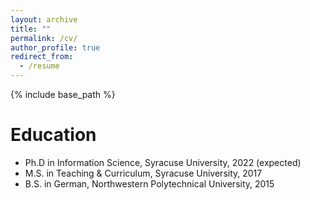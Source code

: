 ```yaml
---
layout: archive
title: ""
permalink: /cv/
author_profile: true
redirect_from:
  - /resume
---
```


{% include base_path %}

Education
======
* Ph.D in Information Science, Syracuse University, 2022 (expected)
* M.S. in Teaching & Curriculum, Syracuse University, 2017
* B.S. in German, Northwestern Polytechnical University, 2015
